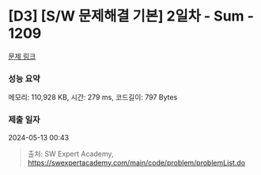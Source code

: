# [D3] [S/W 문제해결 기본] 2일차 - Sum - 1209 

[문제 링크](https://swexpertacademy.com/main/code/problem/problemDetail.do?contestProbId=AV13_BWKACUCFAYh) 

### 성능 요약

메모리: 110,928 KB, 시간: 279 ms, 코드길이: 797 Bytes

### 제출 일자

2024-05-13 00:43



> 출처: SW Expert Academy, https://swexpertacademy.com/main/code/problem/problemList.do